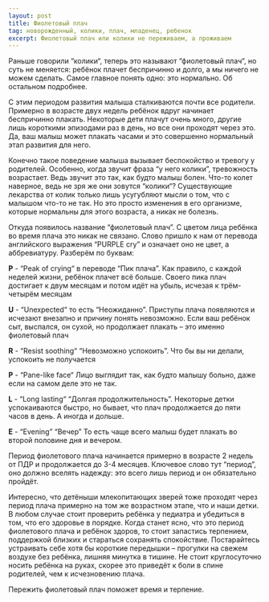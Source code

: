 ```yaml
---
layout: post
title: Фиолетовый плач
tag: новорожденный, колики, плач, младенец, ребенок
excerpt: Фиолетовый плач или колики не переживаем, а проживаем
---
```


Раньше говорили “колики“, теперь это называют “фиолетовый плач“, но суть не меняется: ребёнок плачет беспричинно и долго, а мы ничего не можем сделать. Самое главное понять одно: это нормально. Об остальном подробнее. 

С этим периодом развития малыша сталкиваются почти все родители. Примерно в возрасте двух недель ребёнок вдруг начинает беспричинно плакать. Некоторые дети плачут очень много, другие лишь короткими эпизодами раз в день, но все они проходят через это. Да, ваш малыш может плакать часами и это совершенно нормальный этап развития для него. 

Конечно такое поведение малыша вызывает беспокойство и тревогу у родителей. Особенно, когда звучит фраза “у него колики”, тревожность возрастает. Ведь звучит это так, как будто малыш болен. Что-то колет наверное, ведь не зря же они зовутся “колики“? Существующие лекарства от колик только лишь усугубляют мысли о том, что с малышом что-то не так. Но это просто изменения в его организме, которые нормальны для этого возраста, а никак не болезнь.

Откуда появилось название “фиолетовый плач”. С цветом лица ребёнка во время плача это никак не связано. Слово пришло к нам от перевода английского выражения “PURPLE cry” и означает оно не цвет, а аббревиатуру. Разберём по буквам: 

**P** - “Peak of crying“ в переводе “Пик плача”. Как правило, с каждой неделей жизни, ребёнок плачет всё больше. Своего пика плач достигает к двум месяцам и потом идёт на убыль, исчезая к трём-четырём месяцам

**U** - “Unexpected“ то есть “Неожиданно”. Приступы плача появляются и исчезают внезапно и причину понять невозможно. Если ваш ребёнок сыт, выспался, он сухой, но продолжает плакать – это именно фиолетовый плач

**R** - “Resist soothing“ “Невозможно успокоить”. Что бы вы ни делали, успокоить не получается 

**P** - “Pane-like face“ Лицо выглядит так, как будто малышу больно, даже если на самом деле это не так. 

**L** - “Long lasting“ “Долгая продолжительность”. Некоторые детки успокаиваются быстро, но бывает, что плач продолжается до пяти часов в день. А иногда и дольше. 

**E** - “Evening” “Вечер” То есть чаще всего малыш будет плакать во второй половине дня и вечером. 

Период фиолетового плача начинается примерно в возрасте 2 недель от ПДР и продолжается до 3-4 месяцев. Ключевое слово тут “период”, оно должно вселять надежду: это всего лишь период и он обязательно пройдёт. 

Интересно, что детёныши млекопитающих зверей тоже проходят через период плача примерно на том же возрастном этапе, что и наши детки. 
В любом случае стоит проверить ребёнка у педиатра и убедиться в том, что его здоровье в порядке. Когда станет ясно, что это период фиолетового плача и ребёнок здоров, то стоит запастись терпением, поддержкой близких и стараться сохранять спокойствие. Постарайтесь устраивать себе хотя бы короткие передышки – прогулки на свежем воздухе без ребёнка, лишняя минутка в тишине. Не стоит круглосуточно носить ребёнка на руках, скорее это приведёт к боли в спине родителей, чем к исчезновению плача.

Пережить фиолетовый плач поможет время и терпение.  
